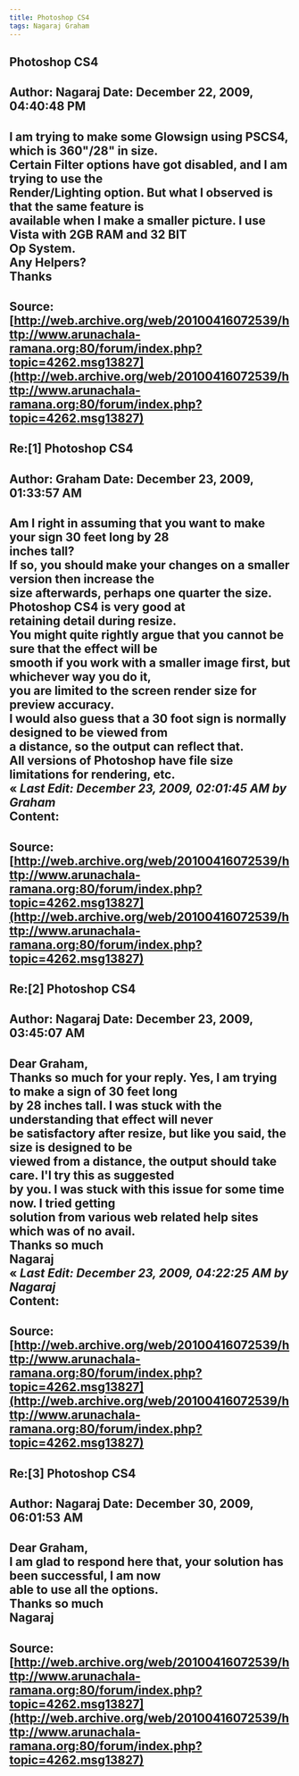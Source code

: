 ```yaml
--- 
title: Photoshop CS4   
tags: Nagaraj Graham  
---  
```

## Photoshop CS4  
Author: Nagaraj             Date: December 22, 2009, 04:40:48 PM  
---  
I am trying to make some Glowsign using PSCS4, which is 360"/28" in size.  
Certain Filter options have got disabled, and I am trying to use the  
Render/Lighting option. But what I observed is that the same feature is  
available when I make a smaller picture. I use Vista with 2GB RAM and 32 BIT  
Op System.   
Any Helpers?   
Thanks
 ---  
Source:[http://web.archive.org/web/20100416072539/http://www.arunachala-ramana.org:80/forum/index.php?topic=4262.msg13827](http://web.archive.org/web/20100416072539/http://www.arunachala-ramana.org:80/forum/index.php?topic=4262.msg13827)   
---  

## Re:[1] Photoshop CS4  
Author: Graham              Date: December 23, 2009, 01:33:57 AM  
---  
Am I right in assuming that you want to make your sign 30 feet long by 28  
inches tall?   
If so, you should make your changes on a smaller version then increase the  
size afterwards, perhaps one quarter the size. Photoshop CS4 is very good at  
retaining detail during resize.   
You might quite rightly argue that you cannot be sure that the effect will be  
smooth if you work with a smaller image first, but whichever way you do it,  
you are limited to the screen render size for preview accuracy.   
I would also guess that a 30 foot sign is normally designed to be viewed from  
a distance, so the output can reflect that.   
All versions of Photoshop have file size limitations for rendering, etc.   
« _Last Edit: December 23, 2009, 02:01:45 AM by Graham_  
Content:
 ---  
Source:[http://web.archive.org/web/20100416072539/http://www.arunachala-ramana.org:80/forum/index.php?topic=4262.msg13827](http://web.archive.org/web/20100416072539/http://www.arunachala-ramana.org:80/forum/index.php?topic=4262.msg13827)   
---  

## Re:[2] Photoshop CS4  
Author: Nagaraj             Date: December 23, 2009, 03:45:07 AM  
---  
Dear Graham,   
Thanks so much for your reply. Yes, I am trying to make a sign of 30 feet long  
by 28 inches tall. I was stuck with the understanding that effect will never  
be satisfactory after resize, but like you said, the size is designed to be  
viewed from a distance, the output should take care. I'l try this as suggested  
by you. I was stuck with this issue for some time now. I tried getting  
solution from various web related help sites which was of no avail.   
Thanks so much   
Nagaraj   
« _Last Edit: December 23, 2009, 04:22:25 AM by Nagaraj_  
Content:
 ---  
Source:[http://web.archive.org/web/20100416072539/http://www.arunachala-ramana.org:80/forum/index.php?topic=4262.msg13827](http://web.archive.org/web/20100416072539/http://www.arunachala-ramana.org:80/forum/index.php?topic=4262.msg13827)   
---  

## Re:[3] Photoshop CS4  
Author: Nagaraj             Date: December 30, 2009, 06:01:53 AM  
---  
Dear Graham,   
I am glad to respond here that, your solution has been successful, I am now  
able to use all the options.   
Thanks so much   
Nagaraj
 ---  
Source:[http://web.archive.org/web/20100416072539/http://www.arunachala-ramana.org:80/forum/index.php?topic=4262.msg13827](http://web.archive.org/web/20100416072539/http://www.arunachala-ramana.org:80/forum/index.php?topic=4262.msg13827)   
---  

